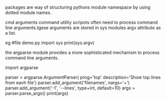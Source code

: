 

packages are way of structuring pythons module namespace by using dotted module names.


cmd arguments
 command utility scripots often need to process command line arguments.tgese arguments are stored in sys modules argv attribute as a list.

eg #file demo.py
import sys
print(sys.argv)

the argparse module provides a more sophisticated mechanism to process command line arguments.

import argparse

parser = argparse.ArgumentParser(
    prog='top'
    description='Show top lines from eavh file')
parser.add_argument('filenames', nargs='+')
parser.add_argument('-1', '--lines', type+int, default=10)
args = parser.parse_args()
print(args)
